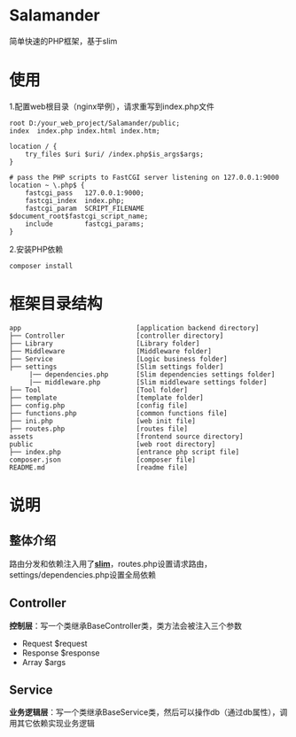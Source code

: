 # Salamander
简单快速的PHP框架，基于slim

# 使用
1.配置web根目录（nginx举例），请求重写到index.php文件
```
root D:/your_web_project/Salamander/public;
index  index.php index.html index.htm;

location / {
    try_files $uri $uri/ /index.php$is_args$args;
}

# pass the PHP scripts to FastCGI server listening on 127.0.0.1:9000
location ~ \.php$ {
    fastcgi_pass   127.0.0.1:9000;
    fastcgi_index  index.php;
    fastcgi_param  SCRIPT_FILENAME    $document_root$fastcgi_script_name;
    include        fastcgi_params;
}
```
2.安装PHP依赖
```
composer install
```


# 框架目录结构

```
app                             [application backend directory]
├── Controller                  [controller directory]
├── Library                     [Library folder]
├── Middleware                  [Middleware folder]
├── Service                     [Logic business folder]
├── settings                    [Slim settings folder]
     |── dependencies.php       [Slim dependencies settings folder]
     |── middleware.php         [Slim middleware settings folder]
├── Tool                        [Tool folder]
├── template                    [template folder]
├── config.php                  [config file]
├── functions.php               [common functions file]
├── ini.php                     [web init file]
├── routes.php                  [routes file]
assets                          [frontend source directory]
public                          [web root directory]
├── index.php                   [entrance php script file]
composer.json                   [composer file]
README.md                       [readme file]
```

# 说明
## 整体介绍
路由分发和依赖注入用了[**slim**](https://github.com/slimphp/Slim)，routes.php设置请求路由，settings/dependencies.php设置全局依赖

## Controller
**控制层**：写一个类继承BaseController类，类方法会被注入三个参数
* Request $request
* Response $response
* Array $args

## Service
**业务逻辑层**：写一个类继承BaseService类，然后可以操作db（通过db属性），调用其它依赖实现业务逻辑 